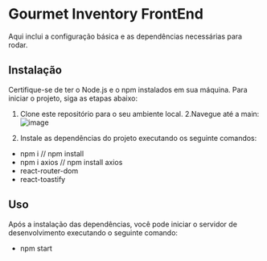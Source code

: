 # Gourmet Inventory FrontEnd
Aqui inclui a configuração básica e as dependências necessárias para rodar.

## Instalação

Certifique-se de ter o Node.js e o npm instalados em sua máquina. Para iniciar o projeto, siga as etapas abaixo:

1. Clone este repositório para o seu ambiente local.
2.Navegue até a main:
![image](https://github.com/Gourmet-Inventory/Front/assets/89167232/6e9241b9-6edb-4aab-9075-7d2dd2a4d2a9)
 
   
3. Instale as dependências do projeto executando os seguinte comandos:
- npm i // npm install
- npm i axios // npm install axios
- react-router-dom
- react-toastify


## Uso
Após a instalação das dependências, você pode iniciar o servidor de desenvolvimento executando o seguinte comando:
- npm start



